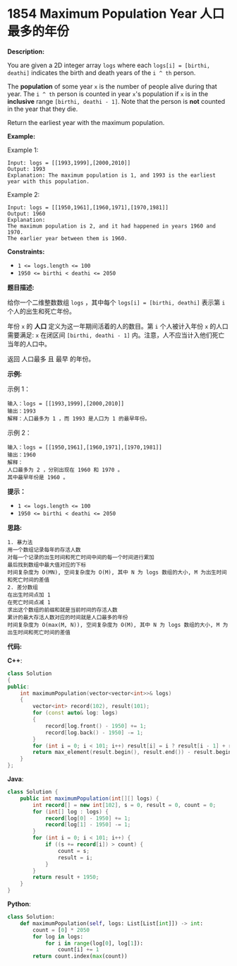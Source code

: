 # 1854 Maximum Population Year 人口最多的年份

__Description:__

You are given a 2D integer array `logs` where each `logs[i] = [birthi, deathi]` indicates the birth and death years of the `i ^ th` person.

The __population__ of some year `x` is the number of people alive during that year. The `i ^ th` person is counted in year `x`'s population if `x` is in the __inclusive__ range `[birthi, deathi - 1]`. Note that the person is __not__ counted in the year that they die.

Return the earliest year with the maximum population.

__Example:__

Example 1:

```text
Input: logs = [[1993,1999],[2000,2010]]
Output: 1993
Explanation: The maximum population is 1, and 1993 is the earliest year with this population.
```

Example 2:

```text
Input: logs = [[1950,1961],[1960,1971],[1970,1981]]
Output: 1960
Explanation: 
The maximum population is 2, and it had happened in years 1960 and 1970.
The earlier year between them is 1960.
```

__Constraints:__

- `1 <= logs.length <= 100`
- `1950 <= birthi < deathi <= 2050`

__题目描述:__

给你一个二维整数数组 `logs` ，其中每个 `logs[i] = [birthi, deathi]` 表示第 `i` 个人的出生和死亡年份。

年份 `x` 的 __人口__ 定义为这一年期间活着的人的数目。第 `i` 个人被计入年份 `x` 的人口需要满足: `x` 在闭区间 `[birthi, deathi - 1]` 内。注意，人不应当计入他们死亡当年的人口中。

返回 人口最多 且 最早 的年份。

__示例:__

示例 1：

```text
输入：logs = [[1993,1999],[2000,2010]]
输出：1993
解释：人口最多为 1 ，而 1993 是人口为 1 的最早年份。
```

示例 2：

```text
输入：logs = [[1950,1961],[1960,1971],[1970,1981]]
输出：1960
解释： 
人口最多为 2 ，分别出现在 1960 和 1970 。
其中最早年份是 1960 。
```

__提示：__

- `1 <= logs.length <= 100`
- `1950 <= birthi < deathi <= 2050`

__思路:__

```text
1. 暴力法
用一个数组记录每年的存活人数
对每一个记录的出生时间和死亡时间中间的每一个时间进行累加
最后找到数组中最大值对应的下标
时间复杂度为 O(MN), 空间复杂度为 O(M), 其中 N 为 logs 数组的大小, M 为出生时间和死亡时间的差值
2. 差分数组
在出生时间点加 1
在死亡时间点减 1
求出这个数组的前缀和就是当前时间的存活人数
累计的最大存活人数对应的时间就是人口最多的年份
时间复杂度为 O(max(M, N)), 空间复杂度为 O(M), 其中 N 为 logs 数组的大小, M 为出生时间和死亡时间的差值
```

__代码:__

__C++__:

```C++
class Solution 
{
public:
    int maximumPopulation(vector<vector<int>>& logs) 
    {
        vector<int> record(102), result(101);
        for (const auto& log: logs)
        {
            record[log.front() - 1950] += 1;
            record[log.back() - 1950] -= 1;
        }
        for (int i = 0; i < 101; i++) result[i] = i ? result[i - 1] + record[i] : record.front();
        return max_element(result.begin(), result.end()) - result.begin() + 1950;
    }
};
```

__Java__:

```Java
class Solution {
    public int maximumPopulation(int[][] logs) {
        int record[] = new int[102], s = 0, result = 0, count = 0;
        for (int[] log : logs) {
            record[log[0] - 1950] += 1;
            record[log[1] - 1950] -= 1;
        }
        for (int i = 0; i < 101; i++) {
            if ((s += record[i]) > count) {
                count = s; 
                result = i;
            }
        }
        return result + 1950;
    }
}
```

__Python__:

```Python
class Solution:
    def maximumPopulation(self, logs: List[List[int]]) -> int:
        count = [0] * 2050
        for log in logs:
            for i in range(log[0], log[1]):
                count[i] += 1
        return count.index(max(count))
```
